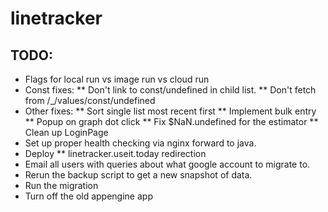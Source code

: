 # linetracker


## TODO:

* Flags for local run vs image run vs cloud run
* Const fixes:
** Don't link to const/undefined in child list.
** Don't fetch from /_/values/const/undefined
* Other fixes:
** Sort single list most recent first
** Implement bulk entry
** Popup on graph dot click
** Fix $NaN.undefined for the estimator
** Clean up LoginPage
* Set up proper health checking via nginx forward to java.
* Deploy
** linetracker.useit.today redirection
* Email all users with queries about what google account to migrate to.
* Rerun the backup script to get a new snapshot of data.
* Run the migration
* Turn off the old appengine app
